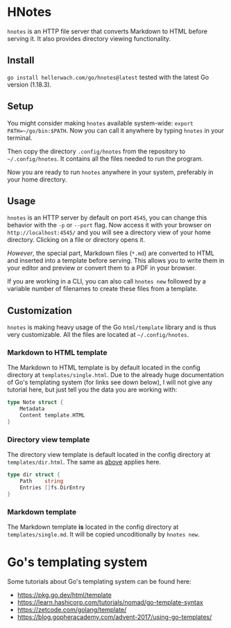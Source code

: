 # HNotes
`hnotes` is an HTTP file server that converts Markdown to HTML before serving
it. It also provides directory viewing functionality.

## Install
`go install hellerwach.com/go/hnotes@latest` tested with the latest Go version
(1.18.3).

## Setup
You might consider making `hnotes` available system-wide:
`export PATH=~/go/bin:$PATH`. Now you can call it anywhere by typing `hnotes`
in your terminal.

Then copy the directory `.config/hnotes` from the repository to
`~/.config/hnotes`. It contains all the files needed to run the program.

Now you are ready to run `hnotes` anywhere in your system, preferably in your
home directory.

## Usage
`hnotes` is an HTTP server by default on port `4545`, you can change this behavior
with the `-p` or `--port` flag. Now access it with your browser on
`http://localhost:4545/` and you will see a directory view of your home
directory. Clicking on a file or directory opens it.

*However*, the special part, Markdown files (`*.md`) are converted to HTML and
inserted into a template before serving. This allows you to write them in your
editor and preview or convert them to a PDF in your browser.

If you are working in a CLI, you can also call `hnotes new` followed by a
variable number of filenames to create these files from a template.

## Customization
`hnotes` is making heavy usage of the Go `html/template` library and is thus very
customizable. All the files are located at `~/.config/hnotes`.

### Markdown to HTML template
The Markdown to HTML template is by default located in the config directory at
`templates/single.html`. Due to the already huge documentation of Go's
templating system (for links see down below), I will not give any tutorial
here, but just tell you the data you are working with:

[embedmd]:# (note/note.go go /^type Note struct {$/ /^}$/)
```go
type Note struct {
	Metadata
	Content template.HTML
}
```

### Directory view template
The directory view template is default located in the config directory at
`templates/dir.html`. The same as [above](#markdown-to-html-template) applies here.

[embedmd]:# (server/server.go go /^type dir struct {$/ /^}$/)
```go
type dir struct {
	Path    string
	Entries []fs.DirEntry
}
```

### Markdown template
The Markdown template **is** located in the config directory at
`templates/single.md`. It will be copied uncoditionally by `hnotes new`.

# Go's templating system
Some tutorials about Go's templating system can be found here:
- <https://pkg.go.dev/html/template>
- <https://learn.hashicorp.com/tutorials/nomad/go-template-syntax>
- <https://zetcode.com/golang/template/>
- <https://blog.gopheracademy.com/advent-2017/using-go-templates/>